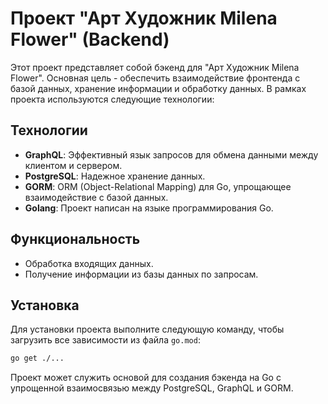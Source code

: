 # Проект "Арт Художник Milena Flower" (Backend)

Этот проект представляет собой бэкенд для "Арт Художник Milena Flower". Основная цель - обеспечить взаимодействие фронтенда с базой данных, хранение информации и обработку данных. В рамках проекта используются следующие технологии:

## Технологии

- **GraphQL**: Эффективный язык запросов для обмена данными между клиентом и сервером.
- **PostgreSQL**: Надежное хранение данных.
- **GORM**: ORM (Object-Relational Mapping) для Go, упрощающее взаимодействие с базой данных.
- **Golang**: Проект написан на языке программирования Go.

## Функциональность

- Обработка входящих данных.
- Получение информации из базы данных по запросам.

## Установка

Для установки проекта выполните следующую команду, чтобы загрузить все зависимости из файла `go.mod`:

```bash
go get ./...
```

Проект может служить основой для создания бэкенда на Go с упрощенной взаимосвязью между PostgreSQL, GraphQL и GORM.

